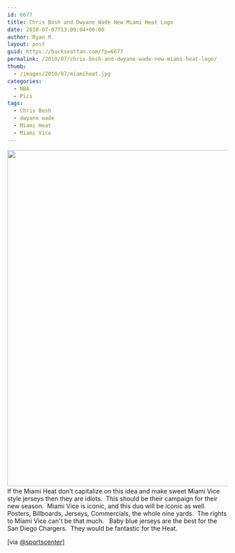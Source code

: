 ```yaml
---
id: 6677
title: Chris Bosh and Dwyane Wade New Miami Heat Logo
date: 2010-07-07T13:09:04+00:00
author: Ryan M.
layout: post
guid: https://backseatfan.com/?p=6677
permalink: /2010/07/chris-bosh-and-dwyane-wade-new-miami-heat-logo/
thumb:
  - /images/2010/07/miamiheat.jpg
categories:
  - NBA
  - Pics
tags:
  - Chris Bosh
  - dwyane wade
  - Miami Heat
  - Miami Vice
---
```


<div class="entry">
  <p>
    <a href="/images/2010/07/miamiheat.jpg"><img class="aligncenter size-full wp-image-6678" title="miamiheat" src="/images/2010/07/miamiheat.jpg" alt="" width="600" height="768" srcset="/images/2010/07/miamiheat.jpg 600w, /images/2010/07/miamiheat-234x300.jpg 234w" sizes="(max-width: 600px) 100vw, 600px" /></a>If the Miami Heat don't capitalize on this idea and make sweet Miami Vice style jerseys then they are idiots.  This should be their campaign for their new season.  Miami Vice is iconic, and this duo will be iconic as well. Posters, Billboards, Jerseys, Commercials, the whole nine yards.  The rights to Miami Vice can't be that much.   Baby blue jerseys are the best for the San Diego Chargers.  They would be fantastic for the Heat.
  </p>

  <p>
    [via <a href="https://www.twitter.com/SportsCenter">@sportscenter</a>]
  </p>
</div>
